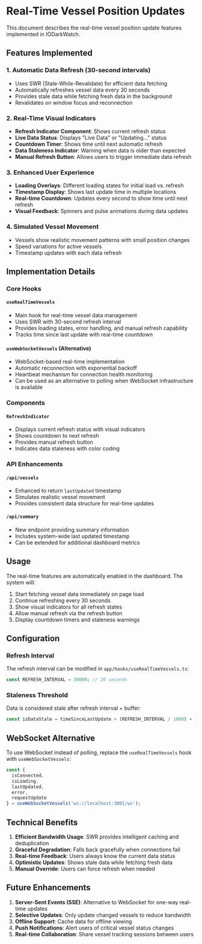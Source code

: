 # Real-Time Vessel Position Updates

This document describes the real-time vessel position update features implemented in IODarkWatch.

## Features Implemented

### 1. Automatic Data Refresh (30-second intervals)
- Uses SWR (Stale-While-Revalidate) for efficient data fetching
- Automatically refreshes vessel data every 30 seconds
- Provides stale data while fetching fresh data in the background
- Revalidates on window focus and reconnection

### 2. Real-Time Visual Indicators
- **Refresh Indicator Component**: Shows current refresh status
- **Live Data Status**: Displays "Live Data" or "Updating..." status
- **Countdown Timer**: Shows time until next automatic refresh
- **Data Staleness Indicator**: Warning when data is older than expected
- **Manual Refresh Button**: Allows users to trigger immediate data refresh

### 3. Enhanced User Experience
- **Loading Overlays**: Different loading states for initial load vs. refresh
- **Timestamp Display**: Shows last update time in multiple locations
- **Real-time Countdown**: Updates every second to show time until next refresh
- **Visual Feedback**: Spinners and pulse animations during data updates

### 4. Simulated Vessel Movement
- Vessels show realistic movement patterns with small position changes
- Speed variations for active vessels
- Timestamp updates with each data refresh

## Implementation Details

### Core Hooks

#### `useRealTimeVessels`
- Main hook for real-time vessel data management
- Uses SWR with 30-second refresh interval
- Provides loading states, error handling, and manual refresh capability
- Tracks time since last update with real-time countdown

#### `useWebSocketVessels` (Alternative)
- WebSocket-based real-time implementation
- Automatic reconnection with exponential backoff
- Heartbeat mechanism for connection health monitoring
- Can be used as an alternative to polling when WebSocket infrastructure is available

### Components

#### `RefreshIndicator`
- Displays current refresh status with visual indicators
- Shows countdown to next refresh
- Provides manual refresh button
- Indicates data staleness with color coding

### API Enhancements

#### `/api/vessels`
- Enhanced to return `lastUpdated` timestamp
- Simulates realistic vessel movement
- Provides consistent data structure for real-time updates

#### `/api/summary`
- New endpoint providing summary information
- Includes system-wide last updated timestamp
- Can be extended for additional dashboard metrics

## Usage

The real-time features are automatically enabled in the dashboard. The system will:

1. Start fetching vessel data immediately on page load
2. Continue refreshing every 30 seconds
3. Show visual indicators for all refresh states
4. Allow manual refresh via the refresh button
5. Display countdown timers and staleness warnings

## Configuration

### Refresh Interval
The refresh interval can be modified in `app/hooks/useRealTimeVessels.ts`:

```typescript
const REFRESH_INTERVAL = 30000; // 30 seconds
```

### Staleness Threshold
Data is considered stale after refresh interval + buffer:

```typescript
const isDataStale = timeSinceLastUpdate > (REFRESH_INTERVAL / 1000) + 10
```

## WebSocket Alternative

To use WebSocket instead of polling, replace the `useRealTimeVessels` hook with `useWebSocketVessels`:

```typescript
const {
  isConnected,
  isLoading,
  lastUpdated,
  error,
  requestUpdate
} = useWebSocketVessels('ws://localhost:3001/ws');
```

## Technical Benefits

1. **Efficient Bandwidth Usage**: SWR provides intelligent caching and deduplication
2. **Graceful Degradation**: Falls back gracefully when connections fail
3. **Real-time Feedback**: Users always know the current data status
4. **Optimistic Updates**: Shows stale data while fetching fresh data
5. **Manual Override**: Users can force refresh when needed

## Future Enhancements

1. **Server-Sent Events (SSE)**: Alternative to WebSocket for one-way real-time updates
2. **Selective Updates**: Only update changed vessels to reduce bandwidth
3. **Offline Support**: Cache data for offline viewing
4. **Push Notifications**: Alert users of critical vessel status changes
5. **Real-time Collaboration**: Share vessel tracking sessions between users 